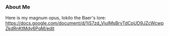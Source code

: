 ### About Me
Here is my magnum opus, Iokilo the Baer's lore:
https://docs.google.com/document/d/1jS7zd_ViulMsBrvTdCpUD9JZcWcwpZkdRnKtMdy6PqM/edit

<!--
**leighjaneu/leighjaneu** is a ✨ _special_ ✨ repository because its `README.md` (this file) appears on your GitHub profile.

Here are some ideas to get you started:

- 🔭 I’m currently working on ...
- 🌱 I’m currently learning ...
- 👯 I’m looking to collaborate on ...
- 🤔 I’m looking for help with ...
- 💬 Ask me about ...
- 📫 How to reach me: ...
- 😄 Pronouns: ...
- ⚡ Fun fact: ...
-->
